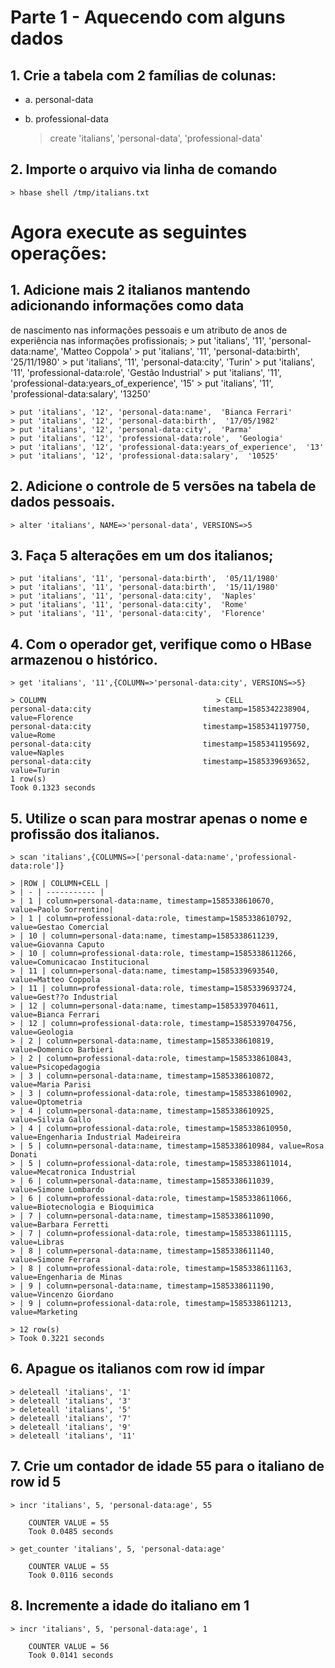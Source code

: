 # Parte 1 - Aquecendo com alguns dados

## 1. Crie a tabela com 2 famílias de colunas:
* a. personal-data
* b. professional-data

    > create 'italians', 'personal-data', 'professional-data'
	
## 2. Importe o arquivo via linha de comando
	> hbase shell /tmp/italians.txt

# Agora execute as seguintes operações:

## 1. Adicione mais 2 italianos mantendo adicionando informações como data
de nascimento nas informações pessoais e um atributo de anos de
experiência nas informações profissionais;
	> put 'italians', '11', 'personal-data:name',  'Matteo Coppola'
	> put 'italians', '11', 'personal-data:birth',  '25/11/1980'
	> put 'italians', '11', 'personal-data:city',  'Turin'
	> put 'italians', '11', 'professional-data:role',  'Gestão Industrial'
	> put 'italians', '11', 'professional-data:years_of_experience',  '15'
	> put 'italians', '11', 'professional-data:salary',  '13250'

	> put 'italians', '12', 'personal-data:name',  'Bianca Ferrari'
	> put 'italians', '12', 'personal-data:birth',  '17/05/1982'
	> put 'italians', '12', 'personal-data:city',  'Parma'
	> put 'italians', '12', 'professional-data:role',  'Geologia'
	> put 'italians', '12', 'professional-data:years_of_experience',  '13'
	> put 'italians', '12', 'professional-data:salary',  '10525'
	
## 2. Adicione o controle de 5 versões na tabela de dados pessoais.
	> alter 'italians', NAME=>'personal-data', VERSIONS=>5
	
## 3. Faça 5 alterações em um dos italianos;
	> put 'italians', '11', 'personal-data:birth',  '05/11/1980'
	> put 'italians', '11', 'personal-data:birth',  '15/11/1980'
	> put 'italians', '11', 'personal-data:city',  'Naples'
	> put 'italians', '11', 'personal-data:city',  'Rome'
	> put 'italians', '11', 'personal-data:city',  'Florence'
	
## 4. Com o operador get, verifique como o HBase armazenou o histórico.
	> get 'italians', '11',{COLUMN=>'personal-data:city', VERSIONS=>5}
	
    > COLUMN                                      > CELL
	personal-data:city                         timestamp=1585342238904, value=Florence
	personal-data:city                         timestamp=1585341197750, value=Rome
	personal-data:city                         timestamp=1585341195692, value=Naples
	personal-data:city                         timestamp=1585339693652, value=Turin
	1 row(s)
	Took 0.1323 seconds
	
## 5. Utilize o scan para mostrar apenas o nome e profissão dos italianos.
	> scan 'italians',{COLUMNS=>['personal-data:name','professional-data:role']}
	
    > |ROW | COLUMN+CELL |
    > | - | ----------- |
    > | 1 | column=personal-data:name, timestamp=1585338610670, value=Paolo Sorrentino|
    > | 1 | column=professional-data:role, timestamp=1585338610792, value=Gestao Comercial
    > | 10 | column=personal-data:name, timestamp=1585338611239, value=Giovanna Caputo
    > | 10 | column=professional-data:role, timestamp=1585338611266, value=Comunicacao Institucional
    > | 11 | column=personal-data:name, timestamp=1585339693540, value=Matteo Coppola
    > | 11 | column=professional-data:role, timestamp=1585339693724, value=Gest??o Industrial
    > | 12 | column=personal-data:name, timestamp=1585339704611, value=Bianca Ferrari
    > | 12 | column=professional-data:role, timestamp=1585339704756, value=Geologia
    > | 2 | column=personal-data:name, timestamp=1585338610819, value=Domenico Barbieri
    > | 2 | column=professional-data:role, timestamp=1585338610843, value=Psicopedagogia
    > | 3 | column=personal-data:name, timestamp=1585338610872, value=Maria Parisi
    > | 3 | column=professional-data:role, timestamp=1585338610902, value=Optometria
    > | 4 | column=personal-data:name, timestamp=1585338610925, value=Silvia Gallo
    > | 4 | column=professional-data:role, timestamp=1585338610950, value=Engenharia Industrial Madeireira
    > | 5 | column=personal-data:name, timestamp=1585338610984, value=Rosa Donati
    > | 5 | column=professional-data:role, timestamp=1585338611014, value=Mecatronica Industrial
    > | 6 | column=personal-data:name, timestamp=1585338611039, value=Simone Lombardo
    > | 6 | column=professional-data:role, timestamp=1585338611066, value=Biotecnologia e Bioquimica
    > | 7 | column=personal-data:name, timestamp=1585338611090, value=Barbara Ferretti
    > | 7 | column=professional-data:role, timestamp=1585338611115, value=Libras
    > | 8 | column=personal-data:name, timestamp=1585338611140, value=Simone Ferrara
    > | 8 | column=professional-data:role, timestamp=1585338611163, value=Engenharia de Minas
    > | 9 | column=personal-data:name, timestamp=1585338611190, value=Vincenzo Giordano
    > | 9 | column=professional-data:role, timestamp=1585338611213, value=Marketing

    > 12 row(s)
    > Took 0.3221 seconds



## 6. Apague os italianos com row id ímpar
	> deleteall 'italians', '1'
	> deleteall 'italians', '3'
	> deleteall 'italians', '5'
	> deleteall 'italians', '7'
	> deleteall 'italians', '9'
	> deleteall 'italians', '11'
	
## 7. Crie um contador de idade 55 para o italiano de row id 5
	> incr 'italians', 5, 'personal-data:age', 55 
	
        COUNTER VALUE = 55
	    Took 0.0485 seconds

	> get_counter 'italians', 5, 'personal-data:age'
	    
        COUNTER VALUE = 55
	    Took 0.0116 seconds
	
## 8. Incremente a idade do italiano em 1
	> incr 'italians', 5, 'personal-data:age', 1
	
        COUNTER VALUE = 56
	    Took 0.0141 seconds
